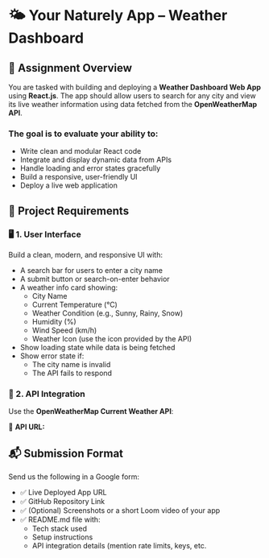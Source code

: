 # 🌤️ Your Naturely App – Weather Dashboard

## 🚀 Assignment Overview
You are tasked with building and deploying a **Weather Dashboard Web App** using **React.js**. The app should allow users to search for any city and view its live weather information using data fetched from the **OpenWeatherMap API**.

### The goal is to evaluate your ability to:
- Write clean and modular React code
- Integrate and display dynamic data from APIs
- Handle loading and error states gracefully
- Build a responsive, user-friendly UI
- Deploy a live web application

## 🧱 Project Requirements

### 🖥️ 1. User Interface
Build a clean, modern, and responsive UI with:
- A search bar for users to enter a city name
- A submit button or search-on-enter behavior
- A weather info card showing:
  - City Name
  - Current Temperature (°C)
  - Weather Condition (e.g., Sunny, Rainy, Snow)
  - Humidity (%)
  - Wind Speed (km/h)
  - Weather Icon (use the icon provided by the API)
- Show loading state while data is being fetched
- Show error state if:
  - The city name is invalid
  - The API fails to respond

### 🔌 2. API Integration
Use the **OpenWeatherMap Current Weather API**:

🔗 **API URL:**
## 📬 Submission Format
Send us the following in a Google form:
- ✅ Live Deployed App URL
- ✅ GitHub Repository Link
- ✅ (Optional) Screenshots or a short Loom video of your app
- ✅ README.md file with:
  - Tech stack used
  - Setup instructions
  - API integration details (mention rate limits, keys, etc.

